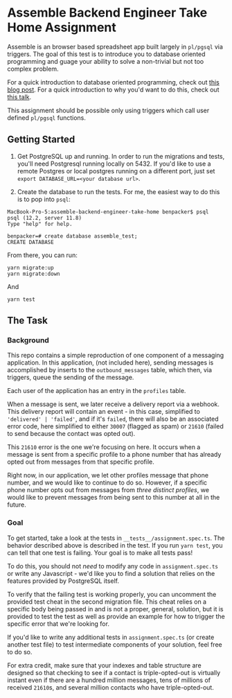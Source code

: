 # Assemble Backend Engineer Take Home Assignment

Assemble is an browser based spreadsheet app built largely in `pl/pgsql` via triggers.
The goal of this test is to introduce you to database oriented programming and guage
your ability to solve a non-trivial but not too complex problem.

For a quick introduction to database oriented programming, check out
[this blog post](https://pgdash.io/blog/postgres-server-side-programming.html).
For a quick introduction to why you'd want to do this, check out [this talk](https://www.youtube.com/watch?v=XDOrhTXd4pE).

This assignment should be possible only using triggers which call user defined `pl/pgsql` functions.

## Getting Started

1. Get PostgreSQL up and running.
   In order to run the migrations and tests, you'll need Postgresql running locally on 5432. If you'd like to use a remote Postgres or local postgres running on a different port, just set `export DATABASE_URL=<your database url>`.

2. Create the database to run the tests.
   For me, the easiest way to do this is to pop into `psql`:

```
MacBook-Pro-5:assemble-backend-engineer-take-home benpacker$ psql
psql (12.2, server 11.8)
Type "help" for help.

benpacker=# create database assemble_test;
CREATE DATABASE
```

From there, you can run:

```
yarn migrate:up
yarn migrate:down
```

And

```
yarn test
```

## The Task

### Background

This repo contains a simple reproduction of one component of a messaging application. In this application,
(not included here), sending messages is accomplished by inserts to the `outbound_messages` table, which then,
via triggers, queue the sending of the message.

Each user of the application has an entry in the `profiles` table.

When a message is sent, we later receive a delivery report via a webhook. This delivery report will contain
an event - in this case, simplified to `'delivered' | 'failed'`, and if it's `failed`, there will also be
an associated error code, here simplified to either `30007` (flagged as spam) or `21610`
(failed to send because the contact was opted out).

This `21610` error is the one we're focusing on here. It occurs when a message is sent from a specific profile to
a phone number that has already opted out from messages from that specific profile.

Right now, in our application, we let other profiles message that phone number, and we would
like to continue to do so. However, if a specific phone number opts out from messages from _three distinct profiles_,
we would like to prevent messages from being sent to this number at all in the future.

### Goal

To get started, take a look at the tests in `__tests__/assignment.spec.ts`. The behavior described above is described in
the test. If you run `yarn test`, you can tell that one test is failing. Your goal is to make all tests pass!

To do this, you should not _need_ to modify any code in `assignment.spec.ts` or write any Javascript - we'd like you to find a
solution that relies on the features provided by PostgreSQL itself.

To verify that the failing test is working properly, you can uncomment the provided test cheat in the second migration file.
This cheat relies on a specific body being passed in and is not a proper, general, solution, but it is provided to test
the test as well as provide an example for how to trigger the specific error that we're looking for.

If you'd like to write any additional tests in `assignment.spec.ts` (or create another test file) to test
intermediate components of your solution, feel free to do so.

For extra credit, make sure that your indexes and table structure are designed so that checking to see if a contact
is triple-opted-out is virtually instant even if there are a hundred million messages, tens of millions of
received `21610`s, and several million contacts who have triple-opted-out.
